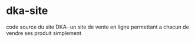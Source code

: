# dka-site
code source du site DKA- un site de vente en ligne permettant a chacun de vendre ses produit simplement
